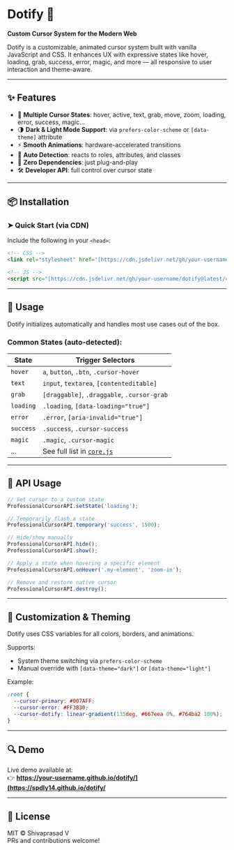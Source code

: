 
# Dotify 🎯  
**Custom Cursor System for the Modern Web**

Dotify is a customizable, animated cursor system built with vanilla JavaScript and CSS. It enhances UX with expressive states like hover, loading, grab, success, error, magic, and more — all responsive to user interaction and theme-aware.

---

## ✨ Features

- 🎨 **Multiple Cursor States**: hover, active, text, grab, move, zoom, loading, error, success, magic...
- 🌗 **Dark & Light Mode Support**: via `prefers-color-scheme` or `[data-theme]` attribute
- ⚡ **Smooth Animations**: hardware-accelerated transitions
- 🧠 **Auto Detection**: reacts to roles, attributes, and classes
- 🔌 **Zero Dependencies**: just plug-and-play
- 🛠️ **Developer API**: full control over cursor state

---

## 📦 Installation

### ➤ Quick Start (via CDN)

Include the following in your `<head>`:

```html
<!-- CSS -->
<link rel="stylesheet" href="[https://cdn.jsdelivr.net/gh/your-username/dotify@latest/core.css](https://cdn.jsdelivr.net/gh/SpDly14/dotify@refs/heads/main/dist/core.css?token=GHSAT0AAAAAADIFOCBIKQC74IBDBIMZ3CMO2EHTFMQ)" />

<!-- JS -->
<script src="[https://cdn.jsdelivr.net/gh/your-username/dotify@latest/core.js](https://raw.githubusercontent.com/SpDly14/dotify/refs/heads/main/dist/core.js?token=GHSAT0AAAAAADIFOCBIGR7KO2UXILGMD4GO2EHTGMA)" defer></script>
```

---

## 🚀 Usage

Dotify initializes automatically and handles most use cases out of the box.

### Common States (auto-detected):

| State        | Trigger Selectors |
|--------------|-------------------|
| `hover`      | `a`, `button`, `.btn`, `.cursor-hover` |
| `text`       | `input`, `textarea`, `[contenteditable]` |
| `grab`       | `[draggable]`, `.draggable`, `.cursor-grab` |
| `loading`    | `.loading`, `[data-loading="true"]` |
| `error`      | `.error`, `[aria-invalid="true"]` |
| `success`    | `.success`, `.cursor-success` |
| `magic`      | `.magic`, `.cursor-magic` |
| ...          | See full list in [`core.js`](./core.js) |

---

## 🧪 API Usage

```js
// Set cursor to a custom state
ProfessionalCursorAPI.setState('loading');

// Temporarily flash a state
ProfessionalCursorAPI.temporary('success', 1500);

// Hide/show manually
ProfessionalCursorAPI.hide();
ProfessionalCursorAPI.show();

// Apply a state when hovering a specific element
ProfessionalCursorAPI.onHover('.my-element', 'zoom-in');

// Remove and restore native cursor
ProfessionalCursorAPI.destroy();
```

---

## 🎨 Customization & Theming

Dotify uses CSS variables for all colors, borders, and animations.

Supports:
- System theme switching via `prefers-color-scheme`
- Manual override with `[data-theme="dark"]` or `[data-theme="light"]`

Example:
```css
:root {
  --cursor-primary: #007AFF;
  --cursor-error: #FF3B30;
  --cursor-dotify: linear-gradient(135deg, #667eea 0%, #764ba2 100%);
}
```

---

## 🔍 Demo

Live demo available at:  
👉 **https://your-username.github.io/dotify/](https://spdly14.github.io/dotify/**

---

## 📜 License

MIT © Shivaprasad V  
PRs and contributions welcome!
